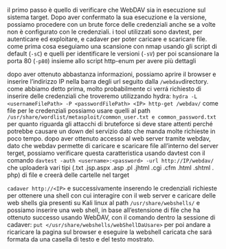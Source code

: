 il primo passo  è quello di verificare che WebDAV sia in esecuzione sul sistema target. Dopo aver confermato la sua esecuzione e la versione, possiamo procedere con un brute force delle credenziali anche se a volte non è configurato con le credenziali. 
i tool utilizzati sono davtest, per autenticare ed exploitare, e cadaver per poter caricare e scaricare file. 
come prima cosa eseguiamo una scansione con nmap usando gli script di default (`-sC`) e quelli per identificare le versioni (`-sV`) per poi scansionare la porta 80 (`-p80`) insieme allo script http-enum per avere più dettagli 

dopo aver ottenuto abbastanza informazioni, possiamo aprire il browser e inserire l’indirizzo IP nella barra degli url seguito dalla `/webdav`directory. 
come abbiamo detto prima, molto probabilmente ci verrá richiesto di inserire delle credenziali che troveremo utilizzando hydra:
`hydra -L <usernameFilePath> -P <passwordFilePath> <IP> http-get /webdav/` 
 come file per le credenziali possiamo usare quelli al path `/usr/share/wordlist/metasploit/common_user.txt e common_password.txt`
per quanto riguarda gli attacchi di bruteforce si deve stare attenti perché potrebbe causare un down del servizio dato che manda molte richieste in poco tempo. 
dopo aver ottenuto accesso al web server tramite webdav, dato che webdav permette di caricare e scaricare file all’interno del server terget, possiamo verificare questa caratteristica usando davtest con il comando 
`davtest -auth <username>:<password> -url http://IP/webdav/`
che uploaderà vari tipi (.txt .jsp.aspx .asp .pl .jhtml .cgi .cfm .html .shtml . php) di file e creerà delle cartelle nel target 

`cadaver http://<IP>`
e successivamente inserendo le credenziali richieste
per ottenere una shell con cui interagire con il web server e caricare delle web shells gia presenti su Kali linux al path `/usr/share/webshells/`
e possiamo inserire una web shell,  in base all’estensione di file che ha ottenuto successo usando WebDAV, con il comando dentro la sessione di cadaver: 
`put </usr/share/webshells/webShellDaUsare>`
per poi andare a ricaricare la pagina sul browser e eseguire la webshell caricata che sará formata da una casella di testo e del testo mostrato. 
